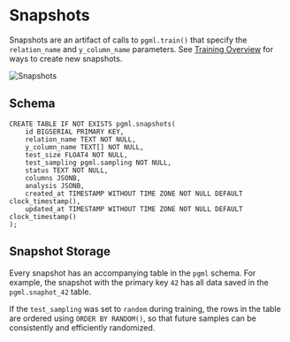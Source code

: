# Snapshots

Snapshots are an artifact of calls to `pgml.train()` that specify the `relation_name` and `y_column_name` parameters. See [Training Overview](/docs/guides/training/overview/) for ways to create new snapshots.

![Snapshots](/dashboard/static/images/dashboard/snapshot.png)

## Schema

```postgresql
CREATE TABLE IF NOT EXISTS pgml.snapshots(
	id BIGSERIAL PRIMARY KEY,
	relation_name TEXT NOT NULL,
	y_column_name TEXT[] NOT NULL,
	test_size FLOAT4 NOT NULL,
	test_sampling pgml.sampling NOT NULL,
	status TEXT NOT NULL,
	columns JSONB,
	analysis JSONB,
	created_at TIMESTAMP WITHOUT TIME ZONE NOT NULL DEFAULT clock_timestamp(),
	updated_at TIMESTAMP WITHOUT TIME ZONE NOT NULL DEFAULT clock_timestamp()
);
```

## Snapshot Storage

Every snapshot has an accompanying table in the `pgml` schema. For example, the snapshot with the primary key `42` has all data saved in the `pgml.snaphot_42` table.

If the `test_sampling` was set to `random` during training, the rows in the table are ordered using `ORDER BY RANDOM()`, so that future samples can be consistently and efficiently randomized.

